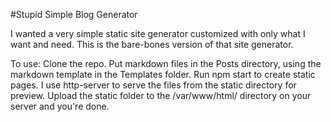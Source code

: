 #Stupid Simple Blog Generator

I wanted a very simple static site generator customized with only what I want and need. This is the bare-bones version of that site generator.

To use: Clone the repo. Put markdown files in the Posts directory, using the markdown template in the Templates folder. Run npm start to create static pages. I use http-server to serve the files from the static directory for preview. Upload the static folder to the /var/www/html/ directory on your server and you're done.
